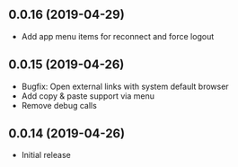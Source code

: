 ## 0.0.16 (2019-04-29)

- Add app menu items for reconnect and force logout

## 0.0.15 (2019-04-26)

- Bugfix: Open external links with system default browser
- Add copy & paste support via menu
- Remove debug calls


## 0.0.14 (2019-04-26)

- Initial release